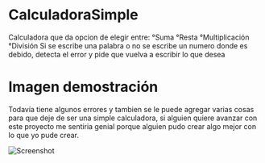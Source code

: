 # CalculadoraSimple
Calculadora que da opcion de elegir entre:
°Suma
°Resta
°Multiplicación
°División
Si se escribe una palabra o no se escribe un numero donde es debido,
detecta el error y pide que vuelva a escribir lo que desea

# Imagen demostración
Todavía tiene algunos errores y tambien se le puede agregar varias cosas para que deje de ser una simple calculadora, si alguien quiere avanzar con este proyecto me sentiria genial porque alguien pudo crear algo mejor con lo que yo pude crear.

![Screenshot](CalculadoraBasica.png)
